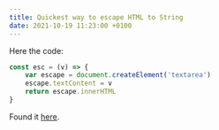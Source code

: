 ```yaml
---
title: Quickest way to escape HTML to String
date: 2021-10-19 11:23:00 +0100
---
```




Here the code:

```js
const esc = (v) => {
    var escape = document.createElement('textarea')
    escape.textContent = v
    return escape.innerHTML
}
```

Found it [here](https://stackoverflow.com/questions/5499078/fastest-method-to-escape-html-tags-as-html-entities).

